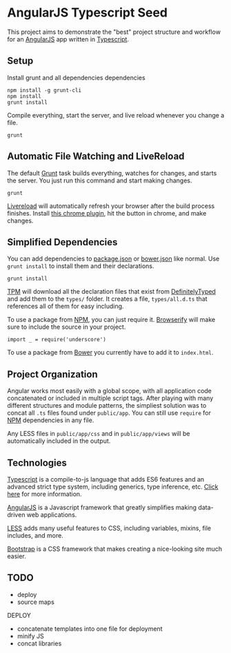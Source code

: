 AngularJS Typescript Seed
=========================

This project aims to demonstrate the "best" project structure and workflow for an [AngularJS][angular] app written in [Typescript][typescript]. 

Setup
-----

Install grunt and all dependencies dependencies

    npm install -g grunt-cli
    npm install
    grunt install

Compile everything, start the server, and live reload whenever you change a file. 

    grunt

Automatic File Watching and LiveReload
--------------------------------------

The default [Grunt][grunt] task builds everything, watches for changes, and starts the server. You just run this command and start making changes. 

    grunt

[Livereload](livereload) will automatically refresh your browser after the build process finishes. Install [this chrome plugin][livereload], hit the button in chrome, and make changes.

Simplified Dependencies
-----------------------

You can add dependencies to [package.json][npm] or [bower.json][bower] like normal. Use `grunt install` to install them and their declarations.

    grunt install

[TPM][tpm] will download all the declaration files that exist from [DefinitelyTyped][dt] and add them to the `types/` folder. It creates a file, `types/all.d.ts` that references all of them for easy including. 

To use a package from [NPM][npm], you can just require it. [Browserify][browserify] will make sure to include the source in your project.

    import _ = require('underscore')

To use a package from [Bower][bower] you currently have to add it to `index.html`.

Project Organization
--------------------

Angular works most easily with a global scope, with all application code concatenated or included in multiple script tags. After playing with many different structures and module patterns, the simpliest solution was to concat all `.ts` files found under `public/app`. You can still use `require` for [NPM][npm] dependencies in any file.

Any LESS files in `public/app/css` and in `public/app/views` will be automatically included in the output.

Technologies
-------------

[Typescript][typescript] is a compile-to-js language that adds ES6 features and an advanced strict type system, including generics, type inference, etc. [Click here][typescript] for more information.

[AngularJS][angular] is a Javascript framework that greatly simplifies making data-driven  web applications. 

[LESS][less] adds many useful features to CSS, including variables, mixins, file includes, and more. 

[Bootstrap][bootstrap] is a CSS framework that makes creating a nice-looking site much easier. 

TODO
----

- deploy
- source maps

DEPLOY
- concatenate templates into one file for deployment
- minify JS
- concat libraries


[browserify]: http://browserify.org/
[tpm]: http://github.com/seanhess/tpm

[livereload]: https://chrome.google.com/webstore/detail/livereload/jnihajbhpnppcggbcgedagnkighmdlei?hl=en
[npm]: npmjs.org
[dt]: https://github.com/borisyankov/DefinitelyTyped
[typescript]: http://www.typescriptlang.org/
[angular]: http://angularjs.org/
[jquery]: http://jquery.com/
[browserify]: http://browserify.org/
[node]: http://nodejs.org/
[bootstrap]: http://getbootstrap.com/
[bower]: https://github.com/bower/bower
[grunt]: http://gruntjs.com
[less]: lesscss.org
